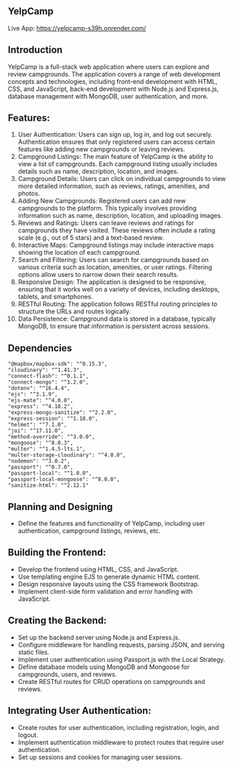 ## YelpCamp

Live App: https://yelpcamp-s39h.onrender.com/

## Introduction

YelpCamp is a full-stack web application where users can explore and review campgrounds. The application covers a range of web development concepts and technologies, including front-end development with HTML, CSS, and JavaScript, back-end development with Node.js and Express.js, database management with MongoDB, user authentication, and more.


## Features:

1. User Authentication: Users can sign up, log in, and log out securely. Authentication ensures that only registered users can access certain features like adding new campgrounds or leaving reviews.
2. Campground Listings: The main feature of YelpCamp is the ability to view a list of campgrounds. Each campground listing usually includes details such as name, description, location, and images.
3. Campground Details: Users can click on individual campgrounds to view more detailed information, such as reviews, ratings, amenities, and photos.
4. Adding New Campgrounds: Registered users can add new campgrounds to the platform. This typically involves providing information such as name, description, location, and uploading images.
5. Reviews and Ratings: Users can leave reviews and ratings for campgrounds they have visited. These reviews often include a rating scale (e.g., out of 5 stars) and a text-based review.
6. Interactive Maps: Campground listings may include interactive maps showing the location of each campground.
7. Search and Filtering: Users can search for campgrounds based on various criteria such as location, amenities, or user ratings. Filtering options allow users to narrow down their search results.
8. Responsive Design: The application is designed to be responsive, ensuring that it works well on a variety of devices, including desktops, tablets, and smartphones.
9. RESTful Routing: The application follows RESTful routing principles to structure the URLs and routes logically.
10. Data Persistence: Campground data is stored in a database, typically MongoDB, to ensure that information is persistent across sessions.

## Dependencies 
    "@mapbox/mapbox-sdk": "^0.15.3",
    "cloudinary": "^1.41.3",
    "connect-flash": "^0.1.1",
    "connect-mongo": "^3.2.0",
    "dotenv": "^16.4.4",
    "ejs": "^3.1.9",
    "ejs-mate": "^4.0.0",
    "express": "^4.18.2",
    "express-mongo-sanitize": "^2.2.0",
    "express-session": "^1.18.0",
    "helmet": "^7.1.0",
    "joi": "^17.11.0",
    "method-override": "^3.0.0",
    "mongoose": "^8.0.3",
    "multer": "^1.4.5-lts.1",
    "multer-storage-cloudinary": "^4.0.0",
    "nodemon": "^3.0.2",
    "passport": "^0.7.0",
    "passport-local": "^1.0.0",
    "passport-local-mongoose": "^8.0.0",
    "sanitize-html": "^2.12.1"

## Planning and Designing

* Define the features and functionality of YelpCamp, including user authentication, campground listings, reviews, etc.

## Building the Frontend:
* Develop the frontend using HTML, CSS, and JavaScript.
* Use templating engine EJS to generate dynamic HTML content.
* Design responsive layouts using the CSS framework Bootstrap.
* Implement client-side form validation and error handling with JavaScript.

## Creating the Backend:
* Set up the backend server using Node.js and Express.js.
* Configure middleware for handling requests, parsing JSON, and serving static files.
* Implement user authentication using Passport.js with the Local Strategy.
* Define database models using MongoDB and Mongoose for campgrounds, users, and reviews.
* Create RESTful routes for CRUD operations on campgrounds and reviews.

## Integrating User Authentication:
* Create routes for user authentication, including registration, login, and logout.
* Implement authentication middleware to protect routes that require user authentication.
* Set up sessions and cookies for managing user sessions.
